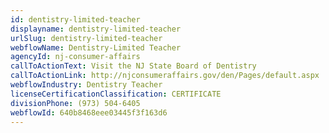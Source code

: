 ```yaml
---
id: dentistry-limited-teacher
displayname: dentistry-limited-teacher
urlSlug: dentistry-limited-teacher
webflowName: Dentistry-Limited Teacher
agencyId: nj-consumer-affairs
callToActionText: Visit the NJ State Board of Dentistry
callToActionLink: http://njconsumeraffairs.gov/den/Pages/default.aspx
webflowIndustry: Dentistry Teacher
licenseCertificationClassification: CERTIFICATE
divisionPhone: (973) 504-6405
webflowId: 640b8468eee03445f3f163d6
---
```

